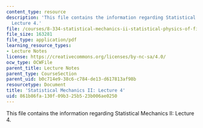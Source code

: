 ```yaml
---
content_type: resource
description: 'This file contains the information regarding Statistical Mechanics II:
  Lecture 4.'
file: /courses/8-334-statistical-mechanics-ii-statistical-physics-of-fields-spring-2014/861b86fa130f09b325b523b006ae0250_MIT8_334S14_Lec4.pdf
file_size: 163281
file_type: application/pdf
learning_resource_types:
- Lecture Notes
license: https://creativecommons.org/licenses/by-nc-sa/4.0/
ocw_type: OCWFile
parent_title: Lecture Notes
parent_type: CourseSection
parent_uid: b0c714e9-38c6-c784-de13-d617813af98b
resourcetype: Document
title: 'Statistical Mechanics II: Lecture 4'
uid: 861b86fa-130f-09b3-25b5-23b006ae0250
---
```

This file contains the information regarding Statistical Mechanics II: Lecture 4.